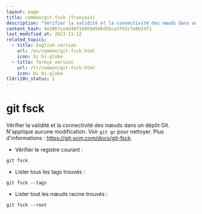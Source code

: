 ```yaml
---
layout: page
title: common/git-fsck (français)
description: "Vérifier la validité et la connectivité des nœuds dans un dépôt Git."
content_hash: 4e3867ce4240716869450bd5bca3fd2c7e0b24f1
last_modified_at: 2023-11-12
related_topics:
  - title: English version
    url: /en/common/git-fsck.html
    icon: bi bi-globe
  - title: Türkçe version
    url: /tr/common/git-fsck.html
    icon: bi bi-globe
tldri18n_status: 2
---
```

# git fsck

Vérifier la validité et la connectivité des nœuds dans un dépôt Git.
N'applique aucune modification. Voir `git gc` pour nettoyer.
Plus d'informations : <https://git-scm.com/docs/git-fsck>.

- Vérifier le registre courant :

`git fsck`

- Lister tous les tags trouvés :

`git fsck --tags`

- Lister tout les nœuds racine trouvés :

`git fsck --root`
